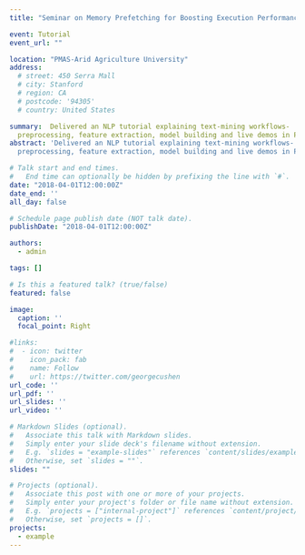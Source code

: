 ```yaml
---
title: "Seminar on Memory Prefetching for Boosting Execution Performance"

event: Tutorial
event_url: ""

location: "PMAS-Arid Agriculture University"
address:
  # street: 450 Serra Mall
  # city: Stanford
  # region: CA
  # postcode: '94305'
  # country: United States

summary:  Delivered an NLP tutorial explaining text-mining workflows-
  preprocessing, feature extraction, model building and live demos in Python.
abstract: 'Delivered an NLP tutorial explaining text-mining workflows-
  preprocessing, feature extraction, model building and live demos in Python.'

# Talk start and end times.
#   End time can optionally be hidden by prefixing the line with `#`.
date: "2018-04-01T12:00:00Z"
date_end: ''
all_day: false

# Schedule page publish date (NOT talk date).
publishDate: "2018-04-01T12:00:00Z"

authors:
  - admin

tags: []

# Is this a featured talk? (true/false)
featured: false

image:
  caption: ''
  focal_point: Right

#links:
#  - icon: twitter
#    icon_pack: fab
#    name: Follow
#    url: https://twitter.com/georgecushen
url_code: ''
url_pdf: ''
url_slides: ''
url_video: ''

# Markdown Slides (optional).
#   Associate this talk with Markdown slides.
#   Simply enter your slide deck's filename without extension.
#   E.g. `slides = "example-slides"` references `content/slides/example-slides.md`.
#   Otherwise, set `slides = ""`.
slides: ""

# Projects (optional).
#   Associate this post with one or more of your projects.
#   Simply enter your project's folder or file name without extension.
#   E.g. `projects = ["internal-project"]` references `content/project/deep-learning/index.md`.
#   Otherwise, set `projects = []`.
projects:
  - example
---
```


<!-- {{% callout note %}}
Click on the **Slides** button above to view the built-in slides feature.
{{% /callout %}}

Slides can be added in a few ways:

- **Create** slides using Hugo Blox Builder's [_Slides_](https://docs.hugoblox.com/reference/content-types/) feature and link using `slides` parameter in the front matter of the talk file
- **Upload** an existing slide deck to `static/` and link using `url_slides` parameter in the front matter of the talk file
- **Embed** your slides (e.g. Google Slides) or presentation video on this page using [shortcodes](https://docs.hugoblox.com/reference/markdown/).

Further event details, including [page elements](https://docs.hugoblox.com/reference/markdown/) such as image galleries, can be added to the body of this page. -->
